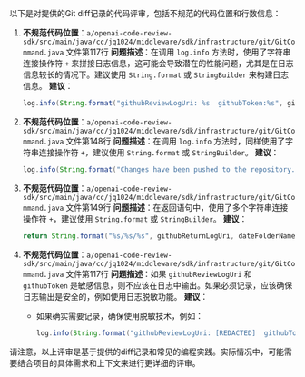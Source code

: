 以下是对提供的Git diff记录的代码评审，包括不规范的代码位置和行数信息：

1. **不规范代码位置**：`a/openai-code-review-sdk/src/main/java/cc/jq1024/middleware/sdk/infrastructure/git/GitCommand.java` 文件第117行
   **问题描述**：在调用 `log.info` 方法时，使用了字符串连接操作符 `+` 来拼接日志信息，这可能会导致潜在的性能问题，尤其是在日志信息较长的情况下。建议使用 `String.format` 或 `StringBuilder` 来构建日志信息。
   **建议**：
   ```java
   log.info(String.format("githubReviewLogUri: %s  githubToken:%s", githubReviewLogUri, githubToken));
   ```

2. **不规范代码位置**：`a/openai-code-review-sdk/src/main/java/cc/jq1024/middleware/sdk/infrastructure/git/GitCommand.java` 文件第148行
   **问题描述**：在调用 `log.info` 方法时，同样使用了字符串连接操作符 `+`，建议使用 `String.format` 或 `StringBuilder`。
   **建议**：
   ```java
   log.info(String.format("Changes have been pushed to the repository."));
   ```

3. **不规范代码位置**：`a/openai-code-review-sdk/src/main/java/cc/jq1024/middleware/sdk/infrastructure/git/GitCommand.java` 文件第149行
   **问题描述**：在返回语句中，使用了多个字符串连接操作符 `+`，建议使用 `String.format` 或 `StringBuilder`。
   **建议**：
   ```java
   return String.format("%s/%s/%s", githubReturnLogUri, dateFolderName, fileName);
   ```

4. **不规范代码位置**：`a/openai-code-review-sdk/src/main/java/cc/jq1024/middleware/sdk/infrastructure/git/GitCommand.java` 文件第117行
   **问题描述**：如果 `githubReviewLogUri` 和 `githubToken` 是敏感信息，则不应该在日志中输出。如果必须记录，应该确保日志输出是安全的，例如使用日志脱敏功能。
   **建议**：
   - 如果确实需要记录，确保使用脱敏技术，例如：
     ```java
     log.info(String.format("githubReviewLogUri: [REDACTED]  githubToken:[REDACTED]", githubReviewLogUri, githubToken));
     ```

请注意，以上评审是基于提供的diff记录和常见的编程实践。实际情况中，可能需要结合项目的具体需求和上下文来进行更详细的评审。